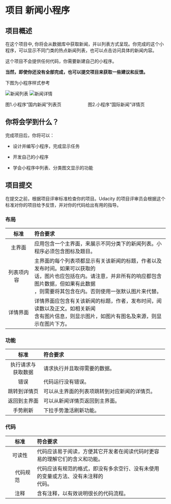 项目 新闻小程序
=====

项目概述
----

在这个项目中, 你将会从数据库中获取新闻，并以列表方式呈现。你完成的这个小程序，可以显示不同门类的热点新闻列表，也可以点击访问具体的新闻内容。

这个项目不会提供任何代码，你需要新建自己的小程序。

**当然，即使你还没有全部完成，也可以提交项目来获取一些建议和反馈。**

下图为小程序样式参考

![新闻列表](https://raw.githubusercontent.com/udacity/cn-wechat-weather/default-1-1/news_project/%E6%96%B0%E9%97%BB%E5%88%97%E8%A1%A8.png)
![新闻详情](https://raw.githubusercontent.com/udacity/cn-wechat-weather/default-1-1/news_project/%E6%96%B0%E9%97%BB%E8%AF%A6%E6%83%85.png)

图1.小程序“国内新闻”列表页&emsp; &nbsp; &nbsp; &nbsp; &emsp; &nbsp; &nbsp; &nbsp; 图2.小程序“国际新闻”详情页



你将会学到什么？
----

完成项目后，你将可以：

*  设计并编写小程序，完成显示任务

*  开发自己的小程序

*  学会小程序中列表、分类图文显示的功能


项目提交
-----
在提交之前，根据项目评审标准检查你的项目。Udacity 的项目评审员会根据这个标准对你的项目给予反馈，并对你的代码给出有用的指导。

### 布局
|    标准    | 符合要求 |
| :--------: | :----------------------------------------------------------- |
|   主界面   | 应用包含一个主界面，来展示不同分类下的新闻列表。小程序必须包含图标及题目。 |
| 列表项内容 &nbsp;&nbsp;| 主界面的每个列表项都显示有关该新闻的标题，作者以及发布时间。如果可以获取的<br>话，图片也应包括在内。请注意，并非所有的响应都包含图片数据，但如果有此数据<br>，则需要将其包含在内。否则使用一张默认图片来代替。 |
|  详情界面  | 详情界面应包含有关该新闻的标题，作者，发布时间，阅读数以及正文。如相关新闻<br>含有图片信息，则显示图片，如图片有图名及来源，则显示在图片下方。 |

### 功能
|          标准          | 符合要求 |
| :--------------------: | :------------------------------------------- |
| 执行请求与<br>获取数据 | 请求执行并且取得需要的数据。                 |
|          错误          | 代码运行没有错误。                           |
|      跳转到详情页      | 可以从主界面的列表项跳转到对应新闻的详情页。 &nbsp;&nbsp;&nbsp;&nbsp;|
|      返回到主界面      | 可以从新闻详情页返回到主界面。               |
|        手势刷新        | 下拉手势激活刷新功能。                       |

### 代码
|   标准   |                           符合要求                           |
| :------: | :---------------------------------------------------------- |
|  可读性  | 代码应该易于阅读，方便其它开发者在阅读代码时更容易的理解它们的含义和功能。|
|   &nbsp;&nbsp;&nbsp;&nbsp;代码规范&nbsp;&nbsp;&nbsp;&nbsp;   | 代码应该有规范的格式，即没有多余空行、没有未使用的变量或方法、没有未注释的<br>代码。 |
|   注释   |             含有注释，以有效说明很长的代码流程。             |


